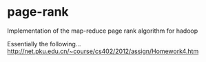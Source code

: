 page-rank
=========

Implementation of the map-reduce page rank algorithm for hadoop

Essentially the following...
http://net.pku.edu.cn/~course/cs402/2012/assign/Homework4.htm
